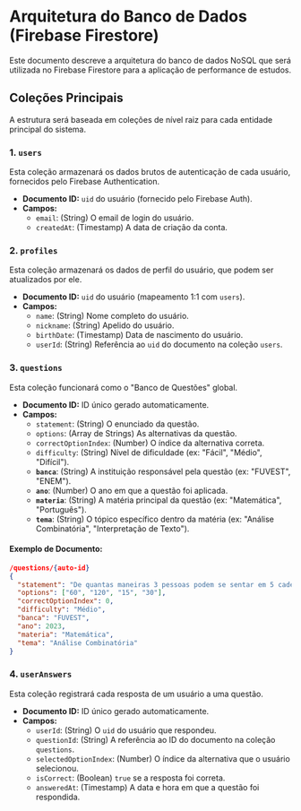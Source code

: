 # Arquitetura do Banco de Dados (Firebase Firestore)

Este documento descreve a arquitetura do banco de dados NoSQL que será utilizada no Firebase Firestore para a aplicação de performance de estudos.

## Coleções Principais

A estrutura será baseada em coleções de nível raiz para cada entidade principal do sistema.

### 1. `users`

Esta coleção armazenará os dados brutos de autenticação de cada usuário, fornecidos pelo Firebase Authentication.

-   **Documento ID:** `uid` do usuário (fornecido pelo Firebase Auth).
-   **Campos:**
    -   `email`: (String) O email de login do usuário.
    -   `createdAt`: (Timestamp) A data de criação da conta.

### 2. `profiles`

Esta coleção armazenará os dados de perfil do usuário, que podem ser atualizados por ele.

-   **Documento ID:** `uid` do usuário (mapeamento 1:1 com `users`).
-   **Campos:**
    -   `name`: (String) Nome completo do usuário.
    -   `nickname`: (String) Apelido do usuário.
    -   `birthDate`: (Timestamp) Data de nascimento do usuário.
    -   `userId`: (String) Referência ao `uid` do documento na coleção `users`.

### 3. `questions`

Esta coleção funcionará como o "Banco de Questões" global.

-   **Documento ID:** ID único gerado automaticamente.
-   **Campos:**
    -   `statement`: (String) O enunciado da questão.
    -   `options`: (Array de Strings) As alternativas da questão.
    -   `correctOptionIndex`: (Number) O índice da alternativa correta.
    -   `difficulty`: (String) Nível de dificuldade (ex: "Fácil", "Médio", "Difícil").
    -   **`banca`**: (String) A instituição responsável pela questão (ex: "FUVEST", "ENEM").
    -   **`ano`**: (Number) O ano em que a questão foi aplicada.
    -   **`materia`**: (String) A matéria principal da questão (ex: "Matemática", "Português").
    -   **`tema`**: (String) O tópico específico dentro da matéria (ex: "Análise Combinatória", "Interpretação de Texto").

#### Exemplo de Documento:

```json
/questions/{auto-id}
{
  "statement": "De quantas maneiras 3 pessoas podem se sentar em 5 cadeiras em fila?",
  "options": ["60", "120", "15", "30"],
  "correctOptionIndex": 0,
  "difficulty": "Médio",
  "banca": "FUVEST",
  "ano": 2023,
  "materia": "Matemática",
  "tema": "Análise Combinatória"
}
```

### 4. `userAnswers`

Esta coleção registrará cada resposta de um usuário a uma questão.

-   **Documento ID:** ID único gerado automaticamente.
-   **Campos:**
    -   `userId`: (String) O `uid` do usuário que respondeu.
    -   `questionId`: (String) A referência ao ID do documento na coleção `questions`.
    -   `selectedOptionIndex`: (Number) O índice da alternativa que o usuário selecionou.
    -   `isCorrect`: (Boolean) `true` se a resposta foi correta.
    -   `answeredAt`: (Timestamp) A data e hora em que a questão foi respondida.
